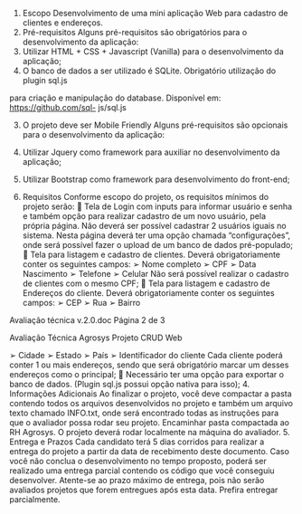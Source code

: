 1. Escopo
Desenvolvimento de uma mini aplicação Web para cadastro de clientes e endereços.
2. Pré-requisitos
Alguns pré-requisitos são obrigatórios para o desenvolvimento da aplicação:
1. Utilizar HTML + CSS + Javascript (Vanilla) para o desenvolvimento da aplicação;
2. O banco de dados a ser utilizado é SQLite. Obrigatório utilização do plugin sql.js

para criação e manipulação do database. Disponível em: https://github.com/sql-
js/sql.js

3. O projeto deve ser Mobile Friendly
Alguns pré-requisitos são opcionais para o desenvolvimento da aplicação:
1. Utilizar Jquery como framework para auxiliar no desenvolvimento da aplicação;
2. Utilizar Bootstrap como framework para desenvolvimento do front-end;

3. Requisitos
Conforme escopo do projeto, os requisitos mínimos do projeto serão:
 Tela de Login com inputs para informar usuário e senha e também opção para realizar
cadastro de um novo usuário, pela própria página. Não deverá ser possível cadastrar 2
usuários iguais no sistema. Nesta página deverá ter uma opção chamada
“configurações”, onde será possível fazer o upload de um banco de dados pré-populado;
 Tela para listagem e cadastro de clientes. Deverá obrigatoriamente conter os seguintes
campos:
➢ Nome completo
➢ CPF
➢ Data Nascimento
➢ Telefone
➢ Celular
Não será possível realizar o cadastro de clientes com o mesmo CPF;
 Tela para listagem e cadastro de Endereços do cliente. Deverá obrigatoriamente conter
os seguintes campos:
➢ CEP
➢ Rua
➢ Bairro

Avaliação técnica v.2.0.doc Página 2 de 3

Avaliação Técnica Agrosys
Projeto CRUD Web

➢ Cidade
➢ Estado
➢ País
➢ Identificador do cliente
Cada cliente poderá conter 1 ou mais endereços, sendo que será obrigatório marcar um
desses endereços como o principal;
 Necessário ter uma opção para exportar o banco de dados. (Plugin sql.js possui opção
nativa para isso);
4. Informações Adicionais
Ao finalizar o projeto, você deve compactar a pasta contendo todos os arquivos
desenvolvidos no projeto e também um arquivo texto chamado INFO.txt, onde será encontrado
todas as instruções para que o avaliador possa rodar seu projeto. Encaminhar pasta
compactada ao RH Agrosys.
O projeto deverá rodar localmente na máquina do avaliador.
5. Entrega e Prazos
Cada candidato terá 5 dias corridos para realizar a entrega do projeto a partir da data de
recebimento deste documento.
Caso você não conclua o desenvolvimento no tempo proposto, poderá ser realizado uma
entrega parcial contendo os código que você conseguiu desenvolver.
Atente-se ao prazo máximo de entrega, pois não serão avaliados projetos que forem
entregues após esta data. Prefira entregar parcialmente.